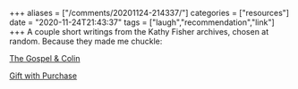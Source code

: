 +++
aliases = ["/comments/20201124-214337/"]
categories = ["resources"]
date = "2020-11-24T21:43:37"
tags = ["laugh","recommendation","link"]
+++
A couple short writings from the Kathy Fisher archives, chosen at random. Because they made me chuckle:

[The Gospel & Colin](http://www.aspeckledtrout.com/2011/02/14/the-gospel-colin/)

[Gift with Purchase](http://www.aspeckledtrout.com/2011/02/07/gift-with-purchae/)

